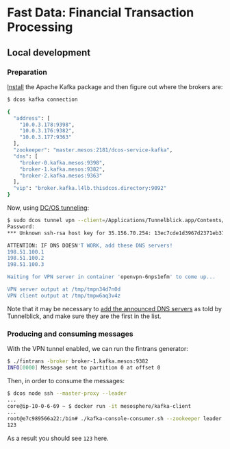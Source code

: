 # Fast Data: Financial Transaction Processing


## Local development

### Preparation

[Install](https://github.com/dcos/examples/tree/master/1.8/kafka) the Apache Kafka package and then figure out where the brokers are:

```bash
$ dcos kafka connection

{
  "address": [
    "10.0.3.178:9398",
    "10.0.3.176:9382",
    "10.0.3.177:9363"
  ],
  "zookeeper": "master.mesos:2181/dcos-service-kafka",
  "dns": [
    "broker-0.kafka.mesos:9398",
    "broker-1.kafka.mesos:9382",
    "broker-2.kafka.mesos:9363"
  ],
  "vip": "broker.kafka.l4lb.thisdcos.directory:9092"
}
```

Now, using [DC/OS tunneling](https://dcos.io/docs/1.8/administration/access-node/tunnel/): 

```bash
$ sudo dcos tunnel vpn --client=/Applications/Tunnelblick.app/Contents/Resources/openvpn/openvpn-2.3.12/openvpn
Password:
*** Unknown ssh-rsa host key for 35.156.70.254: 13ec7cde1d3967d2371eb375f48c4690

ATTENTION: IF DNS DOESN'T WORK, add these DNS servers!
198.51.100.1
198.51.100.2
198.51.100.3

Waiting for VPN server in container 'openvpn-6nps1efm' to come up...

VPN server output at /tmp/tmpn34d7n0d
VPN client output at /tmp/tmpw6aq3v4z
```

Note that it may be necessary to [add the announced DNS servers]( https://support.apple.com/kb/PH18499?locale=en_US) as told by Tunnelblick, and make sure they are the first in the list.

### Producing and consuming messages

With the VPN tunnel enabled, we can run the fintrans generator:

```bash
$ ./fintrans -broker broker-1.kafka.mesos:9382
INFO[0000] Message sent to partition 0 at offset 0
```

Then, in order to consume the messages:

```bash
$ dcos node ssh --master-proxy --leader
...
core@ip-10-0-6-69 ~ $ docker run -it mesosphere/kafka-client
...
root@e7c989566a22:/bin# ./kafka-console-consumer.sh --zookeeper leader.mesos:2181/dcos-service-kafka --topic fintrans --from-beginning
123
```

As a result you should see `123` here.

